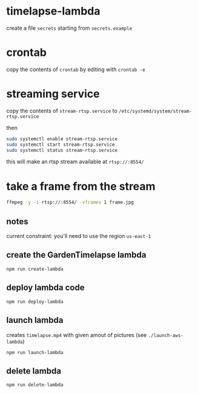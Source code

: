 # timelapse-lambda

create a file `secrets` starting from `secrets.example`

# crontab

copy the contents of `crontab` by editing with `crontab -e`

# streaming service

copy the contents of `stream-rtsp.service` to `/etc/systemd/system/stream-rtsp.service`

then

```sh
sudo systemctl enable stream-rtsp.service
sudo systemctl start stream-rtsp.service
sudo systemctl status stream-rtsp.service
```

this will make an rtsp stream available at `rtsp://:8554/`

# take a frame from the stream

```sh
ffmpeg -y -i rtsp://:8554/ -vframes 1 frame.jpg
```

## notes

current constraint: you'll need to use the region `us-east-1`

## create the GardenTimelapse lambda

```
npm run create-lambda
```

## deploy lambda code

```
npm run deploy-lambda
```

## launch lambda

creates `timelapse.mp4` with given amout of pictures  (see `./launch-aws-lambda`)

```
npm run launch-lambda
```

## delete lambda

```
npm run delete-lambda
```